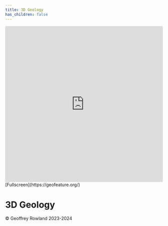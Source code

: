 ```yaml
---
title: 3D Geology
has_children: false
---
```


<iframe allowfullscreen src="https://geofeature.org/" style="height:500px; width:100%; border:none;" title="Somerset GCR Sites"></iframe>
[Fullscreen](https://geofeature.org/)

# 3D Geology

&copy; Geoffrey Rowland 2023-2024
